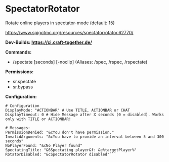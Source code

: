 # SpectatorRotator
Rotate online players in spectator-mode (default: 15)

https://www.spigotmc.org/resources/spectatorrotator.62770/

**Dev-Builds: https://ci.craft-together.de/**

**Commands:**
 - /spectate [seconds] [-noclip] (Aliases: /spec, /rspec, /rspectate)
 
**Permissions:**
 - sr.spectate
 - sr.bypass
 
 **Configuration:**
 ```
 # Configuration
DisplayMode: "ACTIONBAR" # Use TITLE, ACTIONBAR or CHAT
DisplayTimeout: 0 # Hide Message after X seconds (0 = disabled). Works only with TITLE or ACTIONBAR!

# Messages:
PermissionDenied: "&cYou don't have permission."
InvalidArguments: "&cYou have to provide an interval between 5 and 300 seconds"
NoPlayerFound: "&cNo Player found"
SpectatingTitle: "&6Spectating player&f: &e%targetPlayer%"
RotatorDisabled: "&cSpectatorRotator disabled"```
